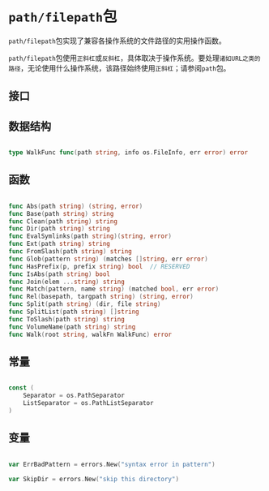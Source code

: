 

# `path/filepath`包

`path/filepath`包实现了兼容各操作系统的文件路径的实用操作函数。

`path/filepath`包使用`正斜杠`或`反斜杠`，具体取决于操作系统。要处理`诸如URL之类的路径`，无论使用什么操作系统，该路径始终使用`正斜杠`；请参阅`path`包。


## 接口


## 数据结构

```go

type WalkFunc func(path string, info os.FileInfo, err error) error

```


## 函数

```go

func Abs(path string) (string, error)
func Base(path string) string
func Clean(path string) string
func Dir(path string) string
func EvalSymlinks(path string)(string, error)
func Ext(path string) string
func FromSlash(path string) string
func Glob(pattern string) (matches []string, err error)
func HasPrefix(p, prefix string) bool  // RESERVED
func IsAbs(path string) bool
func Join(elem ...string) string
func Match(pattern, name string) (matched bool, err error)
func Rel(basepath, targpath string) (string, error)
func Split(path string) (dir, file string)
func SplitList(path string) []string
func ToSlash(path string) string
func VolumeName(path string) string
func Walk(root string, walkFn WalkFunc) error

```


## 常量

```go

const (
    Separator = os.PathSeparator
    ListSeparator = os.PathListSeparator
)

```


## 变量

```go

var ErrBadPattern = errors.New("syntax error in pattern")

var SkipDir = errors.New("skip this directory")

```
